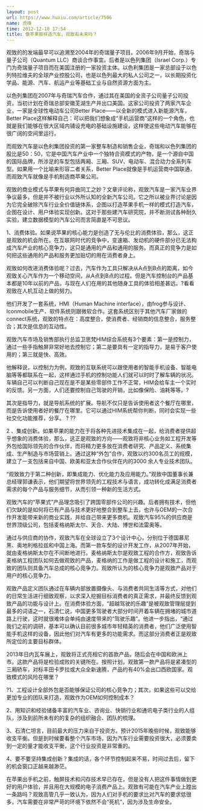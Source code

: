 ```yaml
---
layout: post
url: https://www.huxiu.com/article/7506
name: 虎嗅
time: 2012-12-10 17:54
title: 像苹果那样造汽车，观致有未来吗？
---
```

观致的的发端最早可以追溯至2004年的奇瑞量子项目。2006年9月开始，奇瑞与量子公司（Quantum LLC）商谈合作事宜。后者是以色列集团（Israel Corp.）专门为奇瑞量子项目而在美国注册的一家投资主体。以色利集团是一家总部设于以色列特拉维夫的全球产业控股公司，也是以色列最大的私人公司之一，以长期投资化学品、能源、汽车、航运产业等基础工业与自然资源方面为主。

以色列集团在2007年与奇瑞汽车合作，通过其在美国的全资子公司量子公司投资，当初计划在奇瑞总部安徽芜湖生产并出口美国。这家公司投资了两家汽车企业，一家是全球性电动车公司Better Place——以全新的模式进入新能源汽车， Better Place这样解释自己：可以把我们想象成“手机运营商”这样的一个角色，也就是我们能够在很大区域内铺设充电的基础设施建设，这样使这些电动汽车能够在很广阔的空间里运行。

而观致汽车是以色利集团投资的第一家整车制造和销售企业，奇瑞和以色列集团的股比是50：50，它是中国汽车产业中一个独特合资模式的产物，是一个源自中国的国际品牌，所涉足的车型包括两厢、三厢、SUV、电动车、混合动力全系列车型。如果用一个比喻来形容二者关系，Better Place就像是手机运营商中国联通，而观致汽车就像是手机制造商苹果公司。

观致的商业模式与苹果有何异曲同工之妙？文章评论称，观致汽车是一家汽车业界争议最多，但是并不被行业以外所认知的全新汽车公司。它之所以被业界讨论是因为它完全破除汽车行业全价值链体系，企图以打造苹果手机一样的模式打造汽车，企图在设计、用户体验实现创新。这对于那些建汽车研究院，并不断测试各种耐久实验，建立数据模型的汽车公司而言简直是不可思议。

1、消费体验。如果说苹果的核心能力是创造了无与伦比的消费体验，那么，这正是观致的机会所在。在互联网时代的竞争中，变速箱、发动机的硬件部分已无法构成汽车产业的核心竞争力，这只是通用的产品和通用的服务。而真正的竞争力是如何把这些通用的产品和服务更加贴切的用在消费者身上。

观致如何改进消费体验呢？过去，汽车作为工具只解决从A点到B点的距离，如今观致关心汽车作为一个移动空间，从A点到B点的过程。但是汽车控制台的产品基本都是10年以前的产品，与现在人们在用的其他随身工具的体验相差甚远。?看看观致在人机互动上做的努力。

他们开发了一套系统，HMI（Human Machine interface），由frog参与设计、Iconmobile生产、软件系统则跟微软合作。这套系统区别于其他汽车厂家做的connect系统，观致的特点在：高度整合，使消费者、经销商的信息整合，服务整合；其次是信息的互动性。

观致汽车市场及销售部执行总监卫思梵HIM综合系统有3个要素：第一是控制力，通过一些手指触屏非常好地去控制它；第二是要具有一定的指导力，是易于客户使用的；第三就是快、高效。

他解释说，以控制力为例，观致的互联系统可以跟使用者的智能手机设备、智能电脑等等都联系在一起，这样通过手机的控制功能人们就可以时时了解车辆的状况。车辆自己可以判断自己现在是不是某些零部件工作不正常，HIM会给车主一个实时的反馈。另一方面，人们还要控制自己驾驶的开销，比如像保险、油耗等等。?

其次是指导力，就是导航系统的扩展。导航不仅只是告诉使用者这个餐厅在哪里，而是告诉使用者好的餐厅在哪里。它可以通过HIM系统帮你判断，同时会实现一些社交化功能推荐，分享。 ? ??

2 、集成创新。如果苹果的能力在于将各种先进技术集成在一起，给消费者提供超乎想象的消费体验，那么，这正是观致的方向——观致将非核心业务如工程开发等外包给国际领先的合作伙伴，而将精力更多放在消费者研究、产品定义、系统集成、生产制造与市场营销上。通过这种“外包”合作，观致以约300名员工的规模，建立了一支包括来自中国、欧美和亚太合作伙伴在内的3000 余人专业技术团队。

“观致致力于第二种创新，即集成能力、优化能力及应用能力。”观致中国董事长兼总经理郭谦表示，他们期望将世界领先的工程技术与语言，成功转化成满足消费者需求的每个产品与服务细节，从而引领一种新的生活方式。

观致汽车的“苹果式”产品理念吸引了跨国零部件公司的兴趣。后者拥有技术，但他们欠缺的是如何将已有产品与技术更好地整合到整车上去，也许与OEM的一次合作开发能带来新的商业实践，并给自己带来更多商机。观致汽车95%的供应商是世界顶级公司，包括麦格纳斯太尔、天合、大陆、博世和法雷奥等。

通过与供应商的协作，观致汽车在全球设立了3个设计中心，分别位于德国慕尼黑、奥地利格拉兹和中国上海。而第一款车型的设计开发工作，从2007年开始，就由麦格纳斯太尔在不间断地进行。麦格纳斯太尔是观致工程的合作方，观致告诉麦格纳工程团队如何去做观致的产品，麦格纳的工作是做工程的设计和施工，而观致的团队则具备汽车总成的核心竞争力。观致所认为的核心竞争力是观致产品对于用户的核心竞争力。

观致产品定义团队通过在车辆内部放置摄像头、与消费者共同生活等方式，对他们的日常生活进行细致观察，以求深入挖掘目标消费者的真正需求，并最终反馈到观致产品的功能与设计上。在消费体验方面，“超越驾驶的乐趣”是被观致管理层提到最多的词语之一，石清仁说，中国更多驾驶者大部分时间开着车辆在拥堵的城市道路上行驶，这时就很难体会单纯由速度带来的“驾驶乐趣”。他进一步指出，“通过我们之前的调研，基本可以确认目前很多城市年轻精英的消费者，他们广泛使用智能手机这样的设备，因此他们对汽车有更多的功能需求。而这部分消费者正是观致所定位的主要目标群体。

2013年日内瓦车展上，观致将正式亮相它的首款产品，随后会在中国和欧洲上市。这款产品将是检验成败的关键所在。按照计划，观致第一款产品将是紧凑型的三厢轿车，对标丰田卡罗拉或大众全新速腾，产品约有40%会出口西欧国家。观致模式的风险在哪里？

?1、工程设计全部外包是否能够保证公司的核心竞争力；其次，如果这些可以交给更加专业的团队来打造，观致作为OEM如何控制成本？

2、用知识和经验储备丰富的汽车业、咨询业、快销行业和通讯电子类行业的人组队，涉及到前所未有的的复杂的组织融合、团队的梳理。

3、石清仁坦言，目前最大的压力来自于投资方。预计2015年晚些时候，观致能够收支平衡。但是到时候要看整个汽车市场，因为汽车行业需要投资很大，必须要卖到一定的量才能收支平衡，这个行业投资是非常重的。

4、要不要坚持集成创新？集成的话，各个环节控制起来不易，时间过去后，留下的机会窗口正越来越渺茫。

在苹果出手机之前，触屏技术和闪存技术早已存在，但是没有人把这件事情做到更好的用户体验，并且用在大规模的电子消费产品上。观致有可能在汽车产业上蹚出一条路吗？观致高管几乎一致认为，因为人们对手机的要求比对汽车的要求低很多，汽车需要在非常严苛的环境下依然不会“死机”，因为涉及生命安全。

